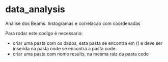 # data_analysis
Análise dos Beams. histogramas e correlacao com coordenadas

Para rodar este codigo é necessario: 
  - criar uma pasta com os dados, esta pasta se encontra em () e deve ser inserida na pasta onde se encontra a pasta code.
  - criar uma pasta com nome results, na mesma raiz da pasta  code
